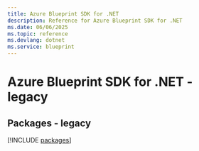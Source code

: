 ```yaml
---
title: Azure Blueprint SDK for .NET
description: Reference for Azure Blueprint SDK for .NET
ms.date: 06/06/2025
ms.topic: reference
ms.devlang: dotnet
ms.service: blueprint
---
```

# Azure Blueprint SDK for .NET - legacy
## Packages - legacy
[!INCLUDE [packages](blueprint-index.md)]